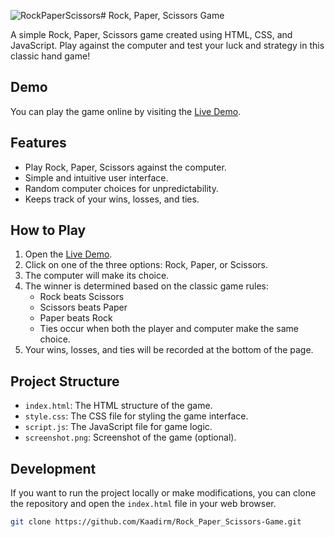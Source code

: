 ![RockPaperScissors](https://github.com/Kaadirm/Rock_Paper_Scissors-Game/assets/141996672/4a029c2f-5c17-4f2e-ba91-0a4a93e1c6de)# Rock, Paper, Scissors Game

A simple Rock, Paper, Scissors game created using HTML, CSS, and JavaScript. Play against the computer and test your luck and strategy in this classic hand game!

## Demo

You can play the game online by visiting the [Live Demo](https://kaadirm.github.io/Rock_Paper_Scissors-Game/).

## Features

- Play Rock, Paper, Scissors against the computer.
- Simple and intuitive user interface.
- Random computer choices for unpredictability.
- Keeps track of your wins, losses, and ties.

## How to Play

1. Open the [Live Demo](https://kaadirm.github.io/Rock_Paper_Scissors-Game/).
2. Click on one of the three options: Rock, Paper, or Scissors.
3. The computer will make its choice.
4. The winner is determined based on the classic game rules:
   - Rock beats Scissors
   - Scissors beats Paper
   - Paper beats Rock
   - Ties occur when both the player and computer make the same choice.
5. Your wins, losses, and ties will be recorded at the bottom of the page.

## Project Structure

- `index.html`: The HTML structure of the game.
- `style.css`: The CSS file for styling the game interface.
- `script.js`: The JavaScript file for game logic.
- `screenshot.png`: Screenshot of the game (optional).

## Development

If you want to run the project locally or make modifications, you can clone the repository and open the `index.html` file in your web browser.

```bash
git clone https://github.com/Kaadirm/Rock_Paper_Scissors-Game.git

